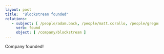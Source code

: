 ```yaml
---
layout: post
title:  "Blockstream founded"
relations:
   - subject: [ /people/adam.back, /people/matt.corallo, /people/gregory.maxwell  ]
     verb: found
     object: [ /company/blockstream ]
---
```


Company founded!
